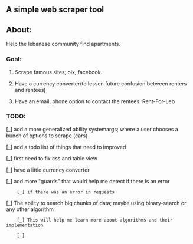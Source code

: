 ## A simple web scraper tool

## About:

Help the lebanese community find apartments.

### Goal:

1. Scrape famous sites; olx, facebook

1. Have a currency converter(to lessen future confusion between renters and rentees)

1. Have an email, phone option to contact the rentees. Rent-For-Leb

### TODO:

[_] add a more generalized ability systemargs; where a user chooses a bunch of options to scrape (cars)

[_] add a todo list of things that need to improved

[_] first need to fix css and table view

[_] have a little currency converter

[_] add more "guards" that would help me detect if there is an error
        
        [_] if there was an error in requests

[_] The ability to search big chunks of data; maybe using binary-search or any other algorithm
        
        [_] This will help me learn more about algorithms and their implementation

        [_] 